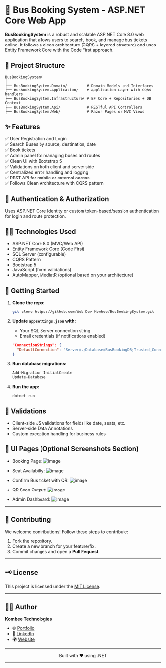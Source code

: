 # 🚎 Bus Booking System - ASP.NET Core Web App

**BusBookingSystem** is a robust and scalable ASP.NET Core 8.0 web application that allows users to search, book, and manage bus tickets online. It follows a clean architecture (CQRS + layered structure) and uses Entity Framework Core with the Code First approach.

## 🧾 Project Structure

```
BusBookingSystem/
│
├── BusBookingSystem.Domain/         # Domain Models and Interfaces
├── BusBookingSystem.Application/    # Application Layer with CQRS handlers
├── BusBookingSystem.Infrastructure/ # EF Core + Repositories + DB Context
├── BusBookingSystem.Api/            # RESTful API Controllers
├── BusBookingSystem.Web/            # Razor Pages or MVC Views
```

## ✨ Features

✅ User Registration and Login  
✅ Search Buses by source, destination, date  
✅ Book tickets  
✅ Admin panel for managing buses and routes  
✅ Clean UI with Bootstrap 5  
✅ Validations on both client and server side  
✅ Centralized error handling and logging  
✅ REST API for mobile or external access  
✅ Follows Clean Architecture with CQRS pattern

## 🔐 Authentication & Authorization

Uses ASP.NET Core Identity or custom token-based/session authentication for login and route protection.

## 👨‍💻 Technologies Used

- ASP.NET Core 8.0 (MVC/Web API)
- Entity Framework Core (Code First)
- SQL Server (configurable)
- CQRS Pattern
- Bootstrap 5
- JavaScript (form validations)
- AutoMapper, MediatR (optional based on your architecture)

## 🌠 Getting Started

1. **Clone the repo:**
   ```bash
   git clone https://github.com/Web-Dev-Kombee/BusBookingSystem.git
   ```

2. **Update `appsettings.json` with:**
   - Your SQL Server connection string
   - Email credentials (if notifications enabled)

   ```json
   "ConnectionStrings": {
     "DefaultConnection": "Server=.;Database=BusBookingDB;Trusted_Connection=True;"
   }
   ```

3. **Run database migrations:**
   ```powershell
   Add-Migration InitialCreate
   Update-Database
   ```

4. **Run the app:**
   ```bash
   dotnet run
   ```

## 🔑 Validations

- Client-side JS validations for fields like date, seats, etc.
- Server-side Data Annotations
- Custom exception handling for business rules

## 🎴 UI Pages (Optional Screenshots Section)

- Booking Page:
  ![image](https://github.com/user-attachments/assets/d78a1056-55b6-4bde-bfe8-7c50840586b1)

- Seat Availabilty: 
  ![image](https://github.com/user-attachments/assets/091e48f7-d580-4421-95dc-5de44c5392d7)

- Confirm Bus ticket with QR:
  ![image](https://github.com/user-attachments/assets/e3b0707a-36a4-452b-99fd-67b11522c457)

- QR Scan Output:
   ![image](https://github.com/user-attachments/assets/074af8f0-2059-4fa8-95aa-3f2c835b7b18)

- Admin Dashboard:
  ![image](https://github.com/user-attachments/assets/93bfcd20-77bf-490f-990c-52288fea98a6)


---

## 🤝 **Contributing**

We welcome contributions! Follow these steps to contribute:

1. Fork the repository.
2. Create a new branch for your feature/fix.
3. Commit changes and open a **Pull Request**.

---
   
## 🗝 License

This project is licensed under the [MIT License](LICENSE).

---
## 👨‍💻 **Author**

**Kombee Technologies**

- 🌐 [Portfolio](https://github.com/kombee-technologies)
- 💼 [LinkedIn](https://in.linkedin.com/company/kombee-global)
- 🌍 [Website](https://www.kombee.com/)

---

<p align="center">
  Built with ❤️ using .NET
</p>

---





